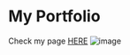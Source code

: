# My Portfolio

Check my page [HERE](https://stellagadevska.github.io/MyPortfolio/)
![image](https://github.com/stellagadevska/MyPortfolio/assets/58764584/141bb097-6a9b-433c-a89c-0b60144b4de7)
